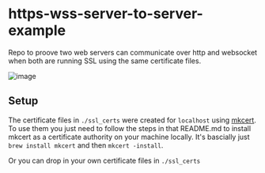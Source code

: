 # https-wss-server-to-server-example

Repo to proove two web servers can communicate over http and websocket when both are running SSL using the same
certificate files.

![image](https://user-images.githubusercontent.com/2157412/236303914-70f57daf-4e57-42d9-b3f7-d53d60c8d4d2.png)

## Setup

The certificate files in `./ssl_certs` were created for `localhost`
using [mkcert](https://github.com/FiloSottile/mkcert).  
To use them you just need to follow the steps in that README.md to install mkcert as a certificate authority on
your machine locally. It's bascially just `brew install mkcert` and then `mkcert -install`.

Or you can drop in your own certificate files in `./ssl_certs`
